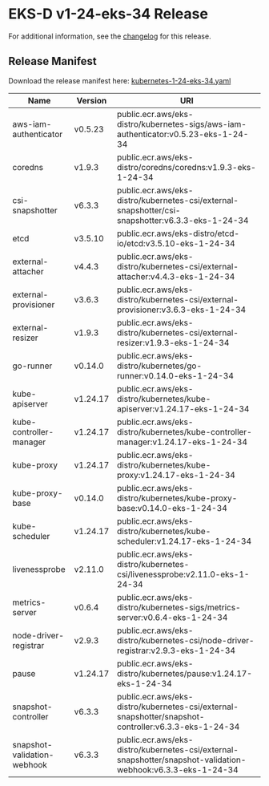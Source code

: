 # EKS-D v1-24-eks-34 Release

For additional information, see the [changelog](CHANGELOG-v1-24-eks-34.md) for this release.

## Release Manifest

Download the release manifest here: [kubernetes-1-24-eks-34.yaml](https://distro.eks.amazonaws.com/kubernetes-1-24/kubernetes-1-24-eks-34.yaml)

| Name | Version | URI |
|------|---------|-----|
| aws-iam-authenticator | v0.5.23 | public.ecr.aws/eks-distro/kubernetes-sigs/aws-iam-authenticator:v0.5.23-eks-1-24-34 |
| coredns | v1.9.3 | public.ecr.aws/eks-distro/coredns/coredns:v1.9.3-eks-1-24-34 |
| csi-snapshotter | v6.3.3 | public.ecr.aws/eks-distro/kubernetes-csi/external-snapshotter/csi-snapshotter:v6.3.3-eks-1-24-34 |
| etcd | v3.5.10 | public.ecr.aws/eks-distro/etcd-io/etcd:v3.5.10-eks-1-24-34 |
| external-attacher | v4.4.3 | public.ecr.aws/eks-distro/kubernetes-csi/external-attacher:v4.4.3-eks-1-24-34 |
| external-provisioner | v3.6.3 | public.ecr.aws/eks-distro/kubernetes-csi/external-provisioner:v3.6.3-eks-1-24-34 |
| external-resizer | v1.9.3 | public.ecr.aws/eks-distro/kubernetes-csi/external-resizer:v1.9.3-eks-1-24-34 |
| go-runner | v0.14.0 | public.ecr.aws/eks-distro/kubernetes/go-runner:v0.14.0-eks-1-24-34 |
| kube-apiserver | v1.24.17 | public.ecr.aws/eks-distro/kubernetes/kube-apiserver:v1.24.17-eks-1-24-34 |
| kube-controller-manager | v1.24.17 | public.ecr.aws/eks-distro/kubernetes/kube-controller-manager:v1.24.17-eks-1-24-34 |
| kube-proxy | v1.24.17 | public.ecr.aws/eks-distro/kubernetes/kube-proxy:v1.24.17-eks-1-24-34 |
| kube-proxy-base | v0.14.0 | public.ecr.aws/eks-distro/kubernetes/kube-proxy-base:v0.14.0-eks-1-24-34 |
| kube-scheduler | v1.24.17 | public.ecr.aws/eks-distro/kubernetes/kube-scheduler:v1.24.17-eks-1-24-34 |
| livenessprobe | v2.11.0 | public.ecr.aws/eks-distro/kubernetes-csi/livenessprobe:v2.11.0-eks-1-24-34 |
| metrics-server | v0.6.4 | public.ecr.aws/eks-distro/kubernetes-sigs/metrics-server:v0.6.4-eks-1-24-34 |
| node-driver-registrar | v2.9.3 | public.ecr.aws/eks-distro/kubernetes-csi/node-driver-registrar:v2.9.3-eks-1-24-34 |
| pause | v1.24.17 | public.ecr.aws/eks-distro/kubernetes/pause:v1.24.17-eks-1-24-34 |
| snapshot-controller | v6.3.3 | public.ecr.aws/eks-distro/kubernetes-csi/external-snapshotter/snapshot-controller:v6.3.3-eks-1-24-34 |
| snapshot-validation-webhook | v6.3.3 | public.ecr.aws/eks-distro/kubernetes-csi/external-snapshotter/snapshot-validation-webhook:v6.3.3-eks-1-24-34 |

